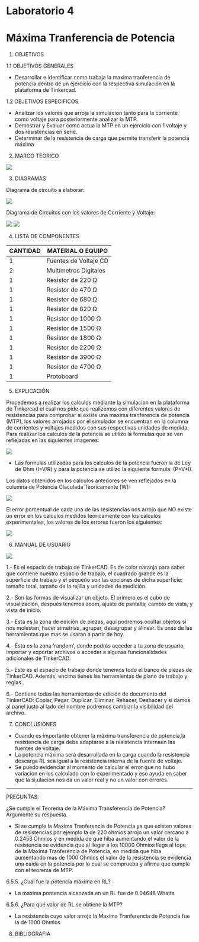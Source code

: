 # Laboratorio 4
# Máxima Tranferencia de Potencia
1. OBJETIVOS

1.1 OBJETIVOS GENERALES

* Desarrollar e identificar como trabaja la maxima tranferencia de potencia dentro de un ejercicio con la respectiva simulación en la plataforma de Tinkercad. 

1.2 OBJETIVOS ESPECIFICOS

* Analizar los valores que arroja la simulacion tanto para la corriente como voltaje para posteriormente analizar la MTP.
* Demostrar y Evaluar como actua la MTP en un ejercicio con 1 voltaje y dos resistencias en serie.
* Determinar de la resistencia de carga que permite transferir la potencia máxima

2. MARCO TEORICO

![](https://github.com/JosueCamp2020/Laboratorio-4/blob/main/Imagenes/Transferencia%20de%20potencia%20ma%CC%81xima.jpg)

3. DIAGRAMAS

Diagrama de circuito a elaborar:

![](https://github.com/JosueCamp2020/Laboratorio-4/blob/main/Imagenes/Diagrama.png)

Diagrama de Circuitos con los valores de Corriente y Voltaje:

![](https://github.com/JosueCamp2020/Laboratorio-4/blob/main/Imagenes/DiagramasCircuitos1.png)
![](https://github.com/JosueCamp2020/Laboratorio-4/blob/main/Imagenes/DiagramasCircuitos2.png)

4. LISTA DE COMPONENTES

| CANTIDAD | MATERIAL O EQUIPO |
| ------------- | ------------- |
| 1 | Fuentes de Voltaje CD  |
| 2 | Multímetros Digitales |
| 1 | Resistor de 220 Ω |
| 1 | Resistor de 470 Ω |
| 1 | Resistor de 680 Ω  |
| 1 | Resistor de 820 Ω  |
| 1 | Resistor de 1000 Ω  |
| 1 | Resistor de 1500 Ω  |
| 1 | Resistor de 1800 Ω  |
| 1 | Resistor de 2200 Ω  |
| 1 | Resistor de 3900 Ω  |
| 1 | Resistor de 4700 Ω  |
| 1 | Protoboard  |

5. EXPLICACIÓN

Procedemos a realizar los calculos mediante la simulacion en la plataforma de Tinkercad el cual nos pide que realizemos con diferentes valores de resistencias para comprobar si existe una maxima tranferencia de potencia (MTP), los valores arrojados por el simulador se encuentran en la columna de corrientes y voltajes medidos con sus respectivas unidades de medida.
Para realizar los calculos de la potencia se utilizo la formulas que se ven reflejadas en las siguientes imagenes:

![](https://github.com/JosueCamp2020/Laboratorio-4/blob/main/Imagenes/Calculos.png)

* Las formulas utilizadas para los calculos de la potencia fueron la de Ley de Ohm (I=V/R) y para la potencia se utilizo la siguiente formula: (P=V*I).

Los datos obtenidos en los calculos anteriores se ven reflejados en la columna de Potencia Claculada Teoricamente [W]:

![](https://github.com/JosueCamp2020/Laboratorio-4/blob/main/Imagenes/Tabla.png)

El error porcentual de cada una de las resistencias nos arrojo que NO existe un error en los calculos medidos teoricamente con los calculos experimentales, los valores de los errores fueron los siguientes:

![](https://github.com/JosueCamp2020/Laboratorio-4/blob/main/Imagenes/Error.png)

6. MANUAL DE USUARIO

![](https://github.com/JosueCamp2020/Laboratorio-3/blob/main/Imagenes/Manual.jpg)

1.- Es el espacio de trabajo de TinkerCAD. Es de color naranja para saber que contiene nuestro espacio de trabajo, el cuadrado grande es la superficie de trabajo y el pequeño son las opciones de dicha superficie: tamaño total, tamaño de la rejilla y unidades de medición.

2.- Son las formas de visualizar un objeto. El primero es el cubo de visualización, después tenemos zoom, ajuste de pantalla, cambio de vista, y vista de inicio.

3.- Esta es la zona de edición de piezas, aquí podremos ocultar objetos si nos molestan, hacer simetrías, agrupar, desagrupar y alinear. Es unas de las herramientas que mas se usaran a partir de hoy.

4.- Esta es la zona ‘random’, donde podrás acceder a tu zona de usuario, importar y exportar archivos o acceder a algunas funcionalidades adicionales de TinkerCAD.

5.- Este es el espacio de trabajo donde tenemos todo el banco de piezas de TinkerCAD. Además, encima tienes las herramientas de plano de trabajo y reglas.

6.- Contiene todas las herramientas de edición de documento del TinkerCAD: Copiar, Pegar, Duplicar, Eliminar, Rehacer, Deshacer y si damos al panel justo al lado del nombre podremos cambiar la visibilidad del archivo.

7. CONCLUSIONES

* Cuando es importante obtener la máxima transferencia de potencia,la resistencia de carga debe adaptarse a la resistencia internaen las fuentes de voltaje.
* La potencia máxima será desarrollada en la carga cuando la resistencia descarga RL sea igual a la resistencia interna de la fuente de voltaje.
* Se puedo evidenciar al momento de calcular el error que no hubo variacion en los calculado con lo experimentado y eso ayuda en saber que la si,ulacion nos da un valor real y no un valor con errores.

--------------------------------------------------------------------------

PREGUNTAS:

¿Se cumple el Teorema de la Máxima Transferencia de Potencia? Argumente su respuesta.

* Si se cumple la Maxima Tranferencia de Potencia ya que existen valores de resistencias por ejemplo la de 220 ohmios arrojo un valor cercano a 0.2453 Ohmios y en medida de que hiba aumentando el valor de la resistencia se evidencia que al llegar a los 10000 Ohmios llega al tope de la Maxima Tranferencia de Potencia, en medida que hiba aumentando mas de 1000 Ohmios el valor de la resistencia se evidencia una caida en la potencia por lo cual se comprueba y afirma que cumple con el teorema de MTP.

6.5.5. ¿Cuál fue la potencia máxima en RL? 

* La maxima pontencia alcanzada en un RL fue de 0.04648 Whatts

6.5.6. ¿Para qué valor de RL se obtiene la MTP? 

* La resistencia cuyo valor arrojo la Maxima Tranferencia de Potencia fue la de 1000 Ohmios


8. BIBLIOGRAFIA

